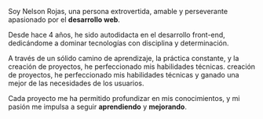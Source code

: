 Soy Nelson Rojas, una persona extrovertida, amable y perseverante
apasionado por el **desarrollo web**.


Desde hace 4 años, he sido autodidacta en el desarrollo front-end,
dedicándome a dominar tecnologías con disciplina
y determinación.


A través de un sólido camino de aprendizaje, la práctica constante, y la creación de proyectos, he perfeccionado mis habilidades técnicas.
creación de proyectos, he perfeccionado mis habilidades técnicas y ganado una mejor
de las necesidades de los usuarios.


Cada proyecto me ha permitido profundizar en mis conocimientos, y mi pasión
me impulsa a seguir **aprendiendo** y **mejorando**.